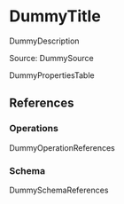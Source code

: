 # DummyTitle

DummyDescription

Source: DummySource

DummyPropertiesTable

## References

### Operations

DummyOperationReferences

### Schema

DummySchemaReferences
